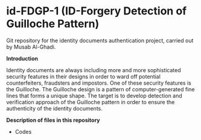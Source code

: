 # id-FDGP-1 (ID-Forgery Detection of Guilloche Pattern)
Git repository for the identity documents authentication project, carried out by Musab Al-Ghadi.

**Introduction**

Identity documents are always including more and more sophisticated security features in their designs in order to ward off potential counterfeiters, fraudsters and impostors. One of these security features is the Guilloche. The Guilloche design is a pattern of computer-generated fine lines that
forms a unique shape. The target is to develop detection and verification approach of the Guilloche pattern in order to ensure the authenticity of the identity documents.

**Description of files in this repository**

- Codes

